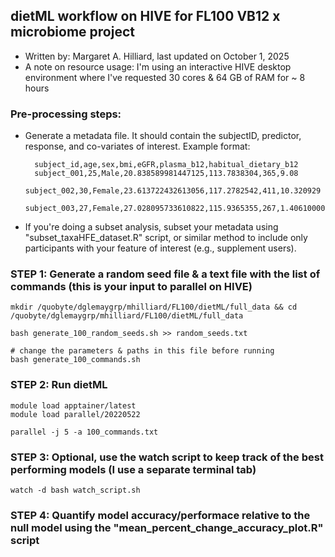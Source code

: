 
## dietML workflow on HIVE for FL100 VB12 x microbiome project
- Written by: Margaret A. Hilliard, last updated on October 1, 2025
- A note on resource usage: I'm using an interactive HIVE desktop environment where I've requested 30 cores & 64 GB of RAM for ~ 8 hours 

### Pre-processing steps:

- Generate a metadata file. It should contain the subjectID, predictor, response, and co-variates of interest. Example format: 

        subject_id,age,sex,bmi,eGFR,plasma_b12,habitual_dietary_b12
        subject_001,25,Male,20.838589981447125,113.7838304,365,9.08
        subject_002,30,Female,23.613722432613056,117.2782542,411,10.320929
        subject_003,27,Female,27.028095733610822,115.9365355,267,1.4061000000000001

    
- If you're doing a subset analysis, subset your metadata using "subset_taxaHFE_dataset.R" script, or similar method to include only participants with your feature of interest (e.g., supplement users). 

### STEP 1: Generate a random seed file & a text file with the list of commands (this is your input to parallel on HIVE)

    mkdir /quobyte/dglemaygrp/mhilliard/FL100/dietML/full_data && cd /quobyte/dglemaygrp/mhilliard/FL100/dietML/full_data
    
    bash generate_100_random_seeds.sh >> random_seeds.txt 
    
    # change the parameters & paths in this file before running 
    bash generate_100_commands.sh

### STEP 2: Run dietML

    module load apptainer/latest 
    module load parallel/20220522
    
    parallel -j 5 -a 100_commands.txt

### STEP 3: Optional, use the watch script to keep track of the best performing models (I use a separate terminal tab)

    watch -d bash watch_script.sh 

### STEP 4: Quantify model accuracy/performace relative to the null model using the "mean_percent_change_accuracy_plot.R" script 
